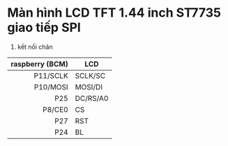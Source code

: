 # Màn hình LCD TFT 1.44 inch ST7735 giao tiếp SPI

1. kết nối chân

| raspberry (BCM) | LCD      |
|----------------:|----------|
| P11/SCLK        | SCLK/SC  |
| P10/MOSI        | MOSI/DI  |
| P25             | DC/RS/A0 |
| P8/CE0          | CS       |
| P27             | RST      |
| P24             | BL       |
